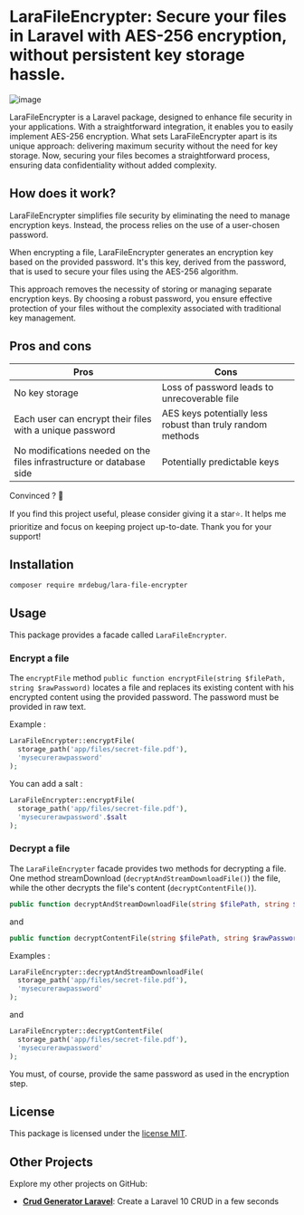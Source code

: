 # LaraFileEncrypter: Secure your files in Laravel with AES-256 encryption, without persistent key storage hassle.

![image](https://github.com/misterdebug/laravel-file-encrypter/assets/23297600/4beeebb4-d064-4d09-9c81-876d5dbdde69)


LaraFileEncrypter is a Laravel package, designed to enhance file security in your applications. With a straightforward integration, it enables you to easily implement AES-256 encryption. What sets LaraFileEncrypter apart is its unique approach: delivering maximum security without the need for key storage. Now, securing your files becomes a straightforward process, ensuring data confidentiality without added complexity.

## How does it work?

LaraFileEncrypter simplifies file security by eliminating the need to manage encryption keys. Instead, the process relies on the use of a user-chosen password.

When encrypting a file, LaraFileEncrypter generates an encryption key based on the provided password. It's this key, derived from the password, that is used to secure your files using the AES-256 algorithm.

This approach removes the necessity of storing or managing separate encryption keys. By choosing a robust password, you ensure effective protection of your files without the complexity associated with traditional key management. 

## Pros and cons

| Pros                                               | Cons                                                     |
|----------------------------------------------------|----------------------------------------------------------|
| No key storage                                      | Loss of password leads to unrecoverable file              |
| Each user can encrypt their files with a unique password | AES keys potentially less robust than truly random methods |
| No modifications needed on the files infrastructure or database side | Potentially predictable keys                             |


Convinced ? 🙂

If you find this project useful, please consider giving it a star⭐. It helps me prioritize and focus on keeping project up-to-date. Thank you for your support!

## Installation

``` composer require mrdebug/lara-file-encrypter ```

## Usage

This package provides a facade called `LaraFileEncrypter`.

### Encrypt a file

The `encryptFile` method `public function encryptFile(string $filePath, string $rawPassword)` locates a file and replaces its existing content with his encrypted content using the provided password. The password must be provided in raw text.

Example :
```php 
LaraFileEncrypter::encryptFile(
  storage_path('app/files/secret-file.pdf'),
  'mysecurerawpassword'
);
```

You can add a salt :
```php 
LaraFileEncrypter::encryptFile(
  storage_path('app/files/secret-file.pdf'),
  'mysecurerawpassword'.$salt
);
```

### Decrypt a file

The `LaraFileEncrypter` facade provides two methods for decrypting a file. One method streamDownload (`decryptAndStreamDownloadFile()`) the file, while the other decrypts the file's content (`decryptContentFile()`).

```php 
public function decryptAndStreamDownloadFile(string $filePath, string $rawPassword)
```

and

```php
public function decryptContentFile(string $filePath, string $rawPassword)
```

Examples : 

```php
LaraFileEncrypter::decryptAndStreamDownloadFile(
  storage_path('app/files/secret-file.pdf'),
  'mysecurerawpassword'
);
```

and 

```php
LaraFileEncrypter::decryptContentFile(
  storage_path('app/files/secret-file.pdf'),
  'mysecurerawpassword'
);
```

 You must, of course, provide the same password as used in the encryption step.
 

## License

This package is licensed under the [license MIT](http://opensource.org/licenses/MIT).

## Other Projects

Explore my other projects on GitHub:

- **[Crud Generator Laravel](https://github.com/misterdebug/crud-generator-laravel)**: Create a Laravel 10 CRUD in a few seconds
